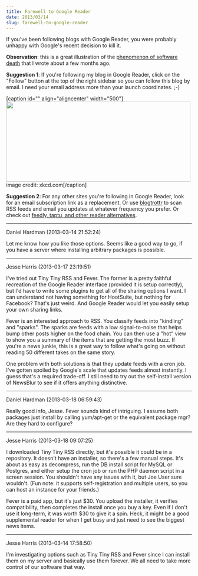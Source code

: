 ```yaml
---
title: Farewell to Google Reader
date: 2013/03/14
slug: farewell-to-google-reader
---
```


If you've been following blogs with Google Reader, you were probably unhappy with Google's recent decision to kill it.

<strong>Observation</strong>: this is a great illustration of the <a title="The 8th Characteristic" href="http://codecraft.co/2012/09/28/the-8th-characteristic/">phenomenon of software death</a> that I wrote about a few months ago.

<strong>Suggestion 1</strong>: If you're following my blog in Google Reader, click on the "Follow" button at the top of the right sidebar so you can follow this blog by email. I need your email address more than your launch coordinates. ;-)

[caption id="" align="aligncenter" width="500"]<a href="http://xkcd.com/970/"><img class=" " alt="" src="http://imgs.xkcd.com/comics/the_important_field.png" width="500" height="217" /></a> image credit: xkcd.com[/caption]

<strong>Suggestion 2</strong>: For any other sites you're following in Google Reader, look for an email subscription link as a replacement. Or use <a href="http://blogtrottr.com/" target="_blank">blogtrottr</a> to scan RSS feeds and email you updates at whatever frequency you prefer. Or check out <a href="http://marketingland.com/12-google-reader-alternatives-36158" target="_blank">feedly, taptu, and other reader alternatives</a>.

---

Daniel Hardman (2013-03-14 21:52:24)

Let me know how you like those options. Seems like a good way to go, if you have a server where installing arbitrary packages is possible.

---

Jesse Harris (2013-03-17 23:19:51)

I've tried out Tiny Tiny RSS and Fever. The former is a pretty faithful recreation of the Google Reader interface (provided it is setup correctly), but I'd have to write some plugins to get all of the sharing options I want. I can understand not having something for HootSuite, but nothing for Facebook? That's just weird. And Google Reader would let you easily setup your own sharing links.

Fever is an interested approach to RSS. You classify feeds into "kindling" and "sparks". The sparks are feeds with a low signal-to-noise that helps bump other posts higher on the food chain. You can then use a "hot" view to show you a summary of the items that are getting the most buzz. If you're a news junkie, this is a great way to follow what's going on without reading 50 different takes on the same story.

One problem with both solutions is that they update feeds with a cron job. I've gotten spoiled by Google's scale that updates feeds almost instantly. I guess that's a required trade-off. I still need to try out the self-install version of NewsBlur to see if it offers anything distinctive.

---

Daniel Hardman (2013-03-18 06:59:43)

Really good info, Jesse. Fever sounds kind of intriguing. I assume both packages just install by calling yum/apt-get or the equivalent package mgr? Are they hard to configure?

---

Jesse Harris (2013-03-18 09:07:25)

I downloaded Tiny Tiny RSS directly, but it's possible it could be in a repository. It doesn't have an installer, so there's a few manual steps. It's about as easy as decompress, run the DB install script for MySQL or Postgres, and either setup the cron job or run the PHP daemon script in a screen session. You shouldn't have any issues with it, but Joe User sure wouldn't. (Fun note: it supports self-registration and multiple users, so you can host an instance for your friends.)

Fever is a paid app, but it's just $30. You upload the installer, it verifies compatibility, then completes the install once you buy a key. Even if I don't use it long-term, it was worth $30 to give it a spin. Heck, it might be a good supplemental reader for when I get busy and just need to see the biggest news items.

---

Jesse Harris (2013-03-14 17:58:50)

I'm investigating options such as Tiny Tiny RSS and Fever since I can install them on my server and basically use them forever. We all need to take more control of our software that way.
